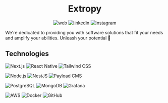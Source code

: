 <div align="center">

# Extropy

[![web](https://img.shields.io/badge/web-4708ce?style=for-the-badge&logo=googlehome&logoColor=white)](https://extropy.sk)
[![linkedin](https://img.shields.io/badge/linkedin-0A66C2?&style=for-the-badge&logo=linkedin&logoColor=white)](https://www.linkedin.com/company/extropysk)
[![instagram](https://img.shields.io/badge/Instagram-E4405F?style=for-the-badge&logo=instagram&logoColor=white)](https://www.instagram.com/extropy.sk)

</div>

We're dedicated to providing you with software solutions that fit your needs and amplify your abilities. Unleash your potential 🚀

## Technologies
![Next.js](https://img.shields.io/badge/next.js-262626?style=for-the-badge&logo=nextdotjs)
![React Native](https://img.shields.io/badge/react_native-262626?style=for-the-badge&logo=expo)
![Tailwind CSS](https://img.shields.io/badge/tailwind_css-262626?style=for-the-badge&logo=tailwindcss)

![Node.js](https://img.shields.io/badge/node.js-262626?style=for-the-badge&logo=nodedotjs)
![NestJS](https://img.shields.io/badge/nestjs-262626?style=for-the-badge&logo=nestjs)
![Payload CMS](https://img.shields.io/badge/payload_cms-262626?style=for-the-badge&logo=payloadcms)

![PostgreSQL](https://img.shields.io/badge/postgresql-262626?style=for-the-badge&logo=postgresql)
![MongoDB](https://img.shields.io/badge/mongodb-262626?style=for-the-badge&logo=mongodb)
![Grafana](https://img.shields.io/badge/grafana-262626?style=for-the-badge&logo=grafana)

![AWS](https://img.shields.io/badge/aws-262626?style=for-the-badge&logo=amazon)
![Docker](https://img.shields.io/badge/docker-262626?style=for-the-badge&logo=docker)
![GitHub](https://img.shields.io/badge/github-262626?style=for-the-badge&logo=github)
